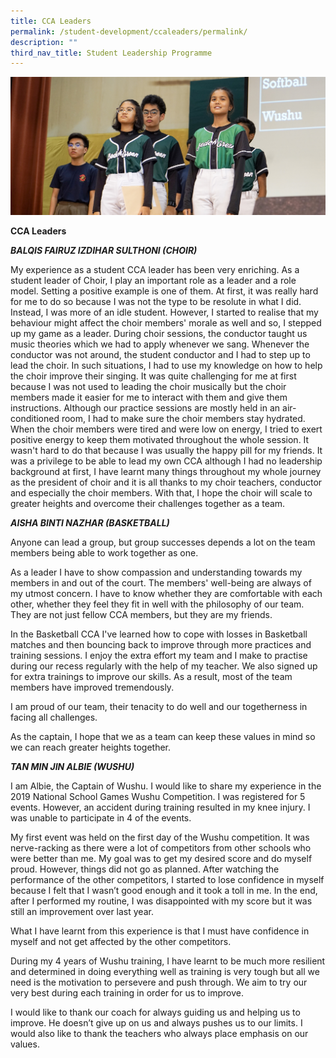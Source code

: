 ```yaml
---
title: CCA Leaders
permalink: /student-development/ccaleaders/permalink/
description: ""
third_nav_title: Student Leadership Programme
---
```

![](/images/CCA-Leaders.jpg)

**CCA Leaders**

***BALQIS FAIRUZ IZDIHAR SULTHONI (CHOIR)***

My experience as a student CCA leader has been very enriching. As a student leader of Choir, I play an important role as a leader and a role model. Setting a positive example is one of them. At first, it was really hard for me to do so because I was not the type to be resolute in what I did. Instead, I was more of an idle student. However, I started to realise that my behaviour might affect the choir members' morale as well and so, I stepped up my game as a leader. During choir sessions, the conductor taught us music theories which we had to apply whenever we sang. Whenever the conductor was not around, the student conductor and I had to step up to lead the choir. In such situations, I had to use my knowledge on how to help the choir improve their singing. It was quite challenging for me at first because I was not used to leading the choir musically but the choir members made it easier for me to interact with them and give them instructions. Although our practice sessions are mostly held in an air-conditioned room, I had to make sure the choir members stay hydrated. When the choir members were tired and were low on energy, I tried to exert positive energy to keep them motivated throughout the whole session. It wasn't hard to do that because I was usually the happy pill for my friends. It was a privilege to be able to lead my own CCA although I had no leadership background at first, I have learnt many things throughout my whole journey as the president of choir and it is all thanks to my choir teachers, conductor and especially the choir members. With that, I hope the choir will scale to greater heights and overcome their challenges together as a team.

***AISHA BINTI NAZHAR (BASKETBALL)***

Anyone can lead a group, but group successes depends a lot on the team members being able to work together as one.

As a leader I have to show compassion and understanding towards my members in and out of the court. The members' well-being are always of my utmost concern. I have to know whether they are comfortable with each other, whether they feel they fit in well with the philosophy of our team. They are not just fellow CCA members, but they are my friends.

In the Basketball CCA I've learned how to cope with losses in Basketball matches and then bouncing back to improve through more practices and training sessions. I enjoy the extra effort my team and I make to practise during our recess regularly with the help of my teacher. We also signed up for extra trainings to improve our skills. As a result, most of the team members have improved tremendously.

I am proud of our team, their tenacity to do well and our togetherness in facing all challenges.

As the captain, I hope that we as a team can keep these values in mind so we can reach greater heights together.

***TAN MIN JIN ALBIE (WUSHU)***

I am Albie, the  Captain of Wushu. I would like to share my experience in the 2019 National School Games Wushu Competition. I was registered for 5 events. However, an accident during training resulted in my knee injury. I was unable to participate in 4 of the events.

My first event was held on the first day of the Wushu competition. It was nerve-racking as there were a lot of competitors from other schools who were better than me. My goal was to get my desired score and do myself proud. However, things did not go as planned. After watching the performance of the other competitors, I started to lose confidence in myself because I felt that I wasn’t good enough and it took a toll in me. In the end, after I performed my routine, I was disappointed with my score but it was still an improvement over last year.

What I have learnt from this experience is that I must have confidence in myself and not get affected by the other competitors.

During my 4 years of Wushu training, I have learnt to be much more resilient and determined in doing everything well as training is very tough but all we need is the motivation to persevere and push through. We aim to try our very best during each training in order for us to improve.

I would like to thank our coach for always guiding us and helping us to improve. He doesn’t give up on us and always pushes us to our limits. I would also like to thank the teachers who always place emphasis on our values.